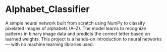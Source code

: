 # Alphabet_Classifier
A simple neural network built from scratch using NumPy to classify pixelated images of alphabets (A–Z). The model learns to recognize patterns in binary image data and predicts the correct letter based on learned weights. This project is a hands-on introduction to neural networks — with no machine learning libraries used.
